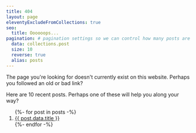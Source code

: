 ```yaml
---
title: 404
layout: page
eleventyExcludeFromCollections: true
seo:
  title: Oooooops...
pagination: # pagination settings so we can control how many posts are returned below
  data: collections.post
  size: 10
  reverse: true
  alias: posts
---
```


The page you're looking for doesn't currently exist on this website. Perhaps you followed an old or bad link?

Here are 10 recent posts. Perhaps one of these will help you along your way?

<ol class="pt-4">
{%- for post in posts -%}
  <li><a class="underline" href="{{ post.url }}">{{ post.data.title }}</a></li>
{%- endfor -%}
</ol>
